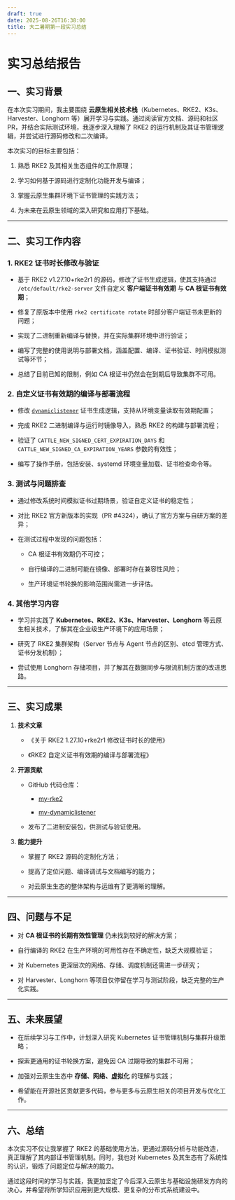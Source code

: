 ```yaml
---
draft: true
date: 2025-08-26T16:38:00
title: 大二暑期第一段实习总结
---
```

# 实习总结报告

## 一、实习背景

在本次实习期间，我主要围绕 **云原生相关技术栈**（Kubernetes、RKE2、K3s、Harvester、Longhorn 等）展开学习与实践。通过阅读官方文档、源码和社区 PR，并结合实际测试环境，我逐步深入理解了 RKE2 的运行机制及其证书管理逻辑，并尝试进行源码修改和二次编译。

本次实习的目标主要包括：

1. 熟悉 RKE2 及其相关生态组件的工作原理；
    
2. 学习如何基于源码进行定制化功能开发与编译；
    
3. 掌握云原生集群环境下证书管理的实践方法；
    
4. 为未来在云原生领域的深入研究和应用打下基础。
    

---

## 二、实习工作内容

### 1. RKE2 证书时长修改与验证

- 基于 RKE2 v1.27.10+rke2r1 的源码，修改了证书生成逻辑，使其支持通过 `/etc/default/rke2-server` 文件自定义 **客户端证书有效期** 与 **CA 根证书有效期**；
    
- 修复了原版本中使用 `rke2 certificate rotate` 时部分客户端证书未更新的问题；
    
- 实现了二进制重新编译与替换，并在实际集群环境中进行验证；
    
- 编写了完整的使用说明与部署文档，涵盖配置、编译、证书验证、时间模拟测试等环节；
    
- 总结了目前已知的限制，例如 CA 根证书仍然会在到期后导致集群不可用。
    

### 2. 自定义证书有效期的编译与部署流程

- 修改 [`dynamiclistener`](https://github.com/rancher/dynamiclistener) 证书生成逻辑，支持从环境变量读取有效期配置；
    
- 完成 RKE2 二进制编译与运行时镜像导入，熟悉 RKE2 的构建与部署流程；
    
- 验证了 `CATTLE_NEW_SIGNED_CERT_EXPIRATION_DAYS` 和 `CATTLE_NEW_SIGNED_CA_EXPIRATION_YEARS` 参数的有效性；
    
- 编写了操作手册，包括安装、systemd 环境变量加载、证书检查命令等。
    

### 3. 测试与问题排查

- 通过修改系统时间模拟证书过期场景，验证自定义证书的稳定性；
    
- 对比 RKE2 官方新版本的实现（PR #4324），确认了官方方案与自研方案的差异；
    
- 在测试过程中发现的问题包括：
    
    - CA 根证书有效期仍不可控；
        
    - 自行编译的二进制可能在镜像、部署时存在兼容性风险；
        
    - 生产环境证书轮换的影响范围尚需进一步评估。
        

### 4. 其他学习内容

- 学习并实践了 **Kubernetes、RKE2、K3s、Harvester、Longhorn** 等云原生相关技术，了解其在企业级生产环境下的应用场景；
    
- 研究了 RKE2 集群架构（Server 节点与 Agent 节点的区别、etcd 管理方式、证书分发机制）；
    
- 尝试使用 Longhorn 存储项目，并了解其在数据同步与限流机制方面的改进思路。
    

---

## 三、实习成果

1. **技术文章**
    
    - 《关于 RKE2 1.27.10+rke2r1 修改证书时长的使用》
        
    - 《RKE2 自定义证书有效期的编译与部署流程》
        
2. **开源贡献**
    
    - GitHub 代码仓库：
        
        - [my-rke2](https://github.com/FXAZfung/my-rke2)
            
        - [my-dynamiclistener](https://github.com/FXAZfung/my-dynamiclistener)
            
    - 发布了二进制安装包，供测试与验证使用。
        
3. **能力提升**
    
    - 掌握了 RKE2 源码的定制化方法；
        
    - 提高了定位问题、编译调试与文档编写的能力；
        
    - 对云原生生态的整体架构与运维有了更清晰的理解。
        

---

## 四、问题与不足

- 对 **CA 根证书的长期有效性管理** 仍未找到较好的解决方案；
    
- 自行编译的 RKE2 在生产环境的可用性存在不确定性，缺乏大规模验证；
    
- 对 Kubernetes 更深层次的网络、存储、调度机制还需进一步研究；
    
- 对 Harvester、Longhorn 等项目仅停留在学习与测试阶段，缺乏完整的生产化实践。
    

---

## 五、未来展望

- 在后续学习与工作中，计划深入研究 Kubernetes 证书管理机制与集群升级策略；
    
- 探索更通用的证书轮换方案，避免因 CA 过期导致的集群不可用；
    
- 加强对云原生生态中 **存储、网络、虚拟化** 的理解与实践；
    
- 希望能在开源社区贡献更多代码，参与更多与云原生相关的项目开发与优化工作。
    

---

## 六、总结

本次实习不仅让我掌握了 RKE2 的基础使用方法，更通过源码分析与功能改造，真正理解了其内部证书管理机制。同时，我也对 Kubernetes 及其生态有了系统性的认识，锻炼了问题定位与解决的能力。

通过这段时间的学习与实践，我更加坚定了今后深入云原生与基础设施研发方向的决心，并希望将所学知识应用到更大规模、更复杂的分布式系统建设中。

